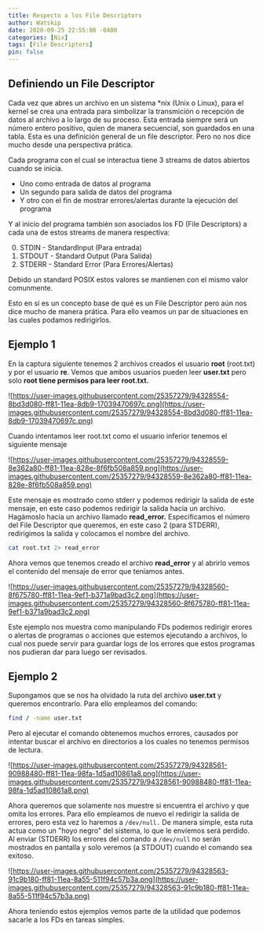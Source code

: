 ```yaml
---
title: Respecto a los File Descriptors
author: Watskip
date: 2020-09-25 22:55:00 -0400
categories: [Nix]
tags: [File Descriptors]
pin: false
---
```




## Definiendo un File Descriptor

Cada vez que abres un archivo en un sistema *nix (Unix o Linux), para el kernel se crea una entrada para simbolizar la transmición o recepción de datos al archivo a lo largo de su proceso. Esta entrada siempre será un número entero positivo, quien de manera secuencial, son guardados en una tabla. Esta es una definición general de un file descriptor. Pero no nos dice mucho desde una perspectiva prática.

Cada programa con el cual se interactua tiene 3 streams de datos abiertos cuando se inicia. 

* Uno como entrada de datos al programa 
* Un segundo para salida de datos del programa
* Y otro con el fin de mostrar errores/alertas durante la ejecución del programa

Y al inicio del programa también son asociados los FD (File Descriptors) a cada una de estos streams de manera respectiva:

0. STDIN - StandardInput (Para entrada)
1. STDOUT - Standard Output (Para Salida)
2. STDERR - Standard Error (Para Errores/Alertas)

Debido un standard POSIX estos valores se mantienen con el mismo valor comunmente.

Esto en sí es un concepto base de qué es un File Descriptor pero aún nos dice mucho de manera prática. Para ello veamos un par de situaciones en las cuales podamos redirigirlos.

## Ejemplo 1

En la captura siguiente tenemos 2 archivos creados el usuario **root** (root.txt) y por el usuario **re**. Vemos que ambos usuarios pueden leer **user.txt** pero solo **root tiene permisos para leer root.txt.**

![https://user-images.githubusercontent.com/25357279/94328554-8bd3d080-ff81-11ea-8db9-17039470697c.png](https://user-images.githubusercontent.com/25357279/94328554-8bd3d080-ff81-11ea-8db9-17039470697c.png)

Cuando intentamos leer root.txt como el usuario inferior tenemos el siguiente mensaje

![https://user-images.githubusercontent.com/25357279/94328559-8e362a80-ff81-11ea-828e-8f6fb508a859.png](https://user-images.githubusercontent.com/25357279/94328559-8e362a80-ff81-11ea-828e-8f6fb508a859.png)

Este mensaje es mostrado como stderr y podemos redirigir la salida de este mensaje, en este caso podemos redirigir la salida hacia un archivo. Hagámoslo hacia un archivo llamado **read_error.** Especificamos el número del File Descriptor que queremos, en este caso 2 (para STDERR), redirigimos la salida y colocamos el nombre del archivo.

```bash
cat root.txt 2> read_error
```

Ahora vemos que tenemos creado el archivo **read_error**  y al abrirlo vemos el contenido del mensaje de error que teníamos antes.

![https://user-images.githubusercontent.com/25357279/94328560-8f675780-ff81-11ea-9ef1-b371a9bad3c2.png](https://user-images.githubusercontent.com/25357279/94328560-8f675780-ff81-11ea-9ef1-b371a9bad3c2.png)

Este ejemplo nos muestra como manipulando FDs podemos redirigir erores o alertas de programas o acciones que estemos ejecutando a archivos, lo cual nos puede servir para guardar logs de los errores que estos programas nos pudieran dar para luego ser revisados.

## Ejemplo 2

Supongamos que se nos ha olvidado la ruta del archivo **user.txt** y queremos encontrarlo. Para ello empleamos del comando:

```bash
find / -name user.txt
```

Pero al ejecutar el comando obtenemos muchos errores, causados por intentar buscar el archivo en directorios a los cuales no tenemos permisos de lectura.

![https://user-images.githubusercontent.com/25357279/94328561-90988480-ff81-11ea-98fa-1d5ad10861a8.png](https://user-images.githubusercontent.com/25357279/94328561-90988480-ff81-11ea-98fa-1d5ad10861a8.png)

Ahora queremos que solamente nos muestre si encuentra el archivo y que omita los errores. Para ello empleamos de nuevo el redirigir la salida de errores, pero esta vez lo haremos a  `/dev/null.`
De manera simple, esta ruta actua como un "hoyo negro" del sistema, lo que le envíemos será perdido. Al enviar (STDERR) los errores del comando a `/dev/null` no serán mostrados en pantalla y solo veremos (a STDOUT) cuando el comando sea exitoso.

![https://user-images.githubusercontent.com/25357279/94328563-91c9b180-ff81-11ea-8a55-511f94c57b3a.png](https://user-images.githubusercontent.com/25357279/94328563-91c9b180-ff81-11ea-8a55-511f94c57b3a.png)


Ahora teniendo estos ejemplos vemos parte de la utilidad que podemos sacarle a los FDs en tareas simples.
